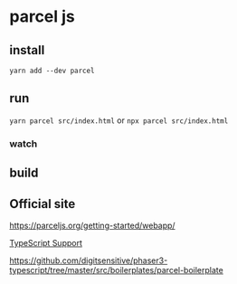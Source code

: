# parcel js

## install

`yarn add --dev parcel`

## run

`yarn parcel src/index.html` or `npx parcel src/index.html`

### watch

## build

## Official site

<https://parceljs.org/getting-started/webapp/>

[TypeScript Support](https://parceljs.org/languages/typescript/)

<https://github.com/digitsensitive/phaser3-typescript/tree/master/src/boilerplates/parcel-boilerplate>
